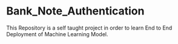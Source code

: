 # Bank_Note_Authentication
This Repository is a self taught project in order to learn End to End Deployment of Machine Learning Model.
